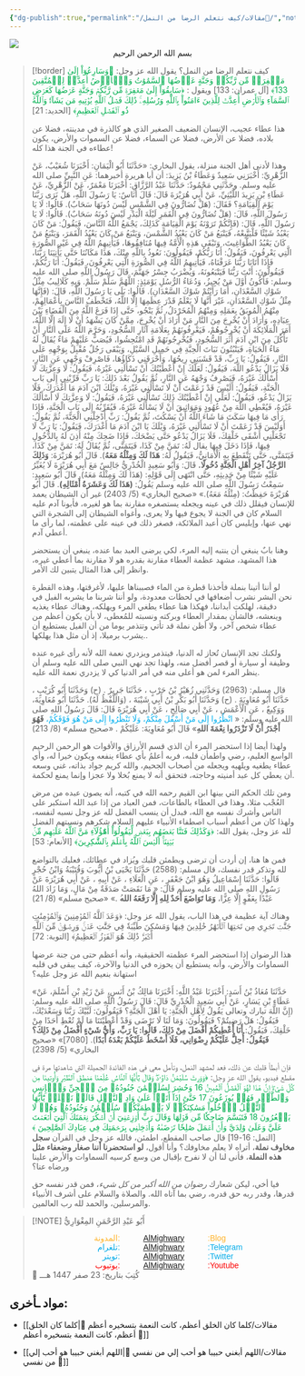 ```yaml
---
{"dg-publish":true,"permalink":"/مقالات/كيف نتعلم الرضا من النمل📝/","noteIcon":"✨"}
---
```




<img src="https://images.unsplash.com/photo-1568231026164-e0faf8fd9fa8?q=80&w=627&auto=format&fit=crop&ixlib=rb-4.1.0&ixid=M3wxMjA3fDB8MHxwaG90by1wYWdlfHx8fGVufDB8fHx8fA%3D%3D"/>

<center>بسم الله الرحمن الرحيم </center>

> [!border] كيف نتعلم الرضا من النمل؟ 
> يقول الله عز وجل: <font color="#00b050">﴿وَسَارِعُوٓاْ إِلَىٰ مَغۡفِرَةٖ مِّن رَّبِّكُمۡ وَجَنَّةٍ عَرۡضُهَا ٱلسَّمَٰوَٰتُ وَٱلۡأَرۡضُ أُعِدَّتۡ لِلۡمُتَّقِينَ 133﴾ </font>[آل عمران: 133] ويقول : <font color="#00b050">﴿سَابِقُوٓاْ إِلَىٰ مَغۡفِرَةٖ مِّن رَّبِّكُمۡ وَجَنَّةٍ عَرۡضُهَا كَعَرۡضِ ٱلسَّمَآءِ وَٱلۡأَرۡضِ أُعِدَّتۡ لِلَّذِينَ ءَامَنُواْ بِٱللَّهِ وَرُسُلِهِۦۚ ذَٰلِكَ فَضۡلُ ٱللَّهِ يُؤۡتِيهِ مَن يَشَآءُۚ وَٱللَّهُ ذُو ٱلۡفَضۡلِ ٱلۡعَظِيمِ﴾</font> [الحديد: 21]
> 
> هذا عطاء عجيب، الإنسان الضعيف الصغير الذي هو كالذرة في مدينته، فضلا عن بلاده، فضلا عن الأرض، فضلا عن السماء، فضلا عن السموات والأرض، يكون عطاءه في الجنة هذا كله!
> 
> وهذا لأدنى أهل الجنة منزلة، يقول البخاري: «حَدَّثَنَا أَبُو الْيَمَانِ: أَخْبَرَنَا شُعَيْبٌ، عَنْ الزُّهْرِيِّ: أَخْبَرَنِي سَعِيدٌ وَعَطَاءُ بْنُ يَزِيدَ: أن أبا هريرة أخبرهما: عَنِ النَّبِيِّ صلى الله عليه وسلم.
> وحَدَّثَنِي مَحْمُودٌ: حَدَّثَنَا عَبْدُ الرَّزَّاقِ: أَخْبَرَنَا مَعْمَرٌ، عَنْ الزُّهْرِيِّ، عَنْ عَطَاءِ بْنِ يَزِيدَ اللَّيْثِيِّ، عَنْ أَبِي هُرَيْرَةَ قَالَ:
> قَالَ أُنَاسٌ: يَا رَسُولَ اللَّهِ، هَلْ نَرَى رَبَّنَا يَوْمَ الْقِيَامَةِ؟ فَقَالَ: (هَلْ تُضَارُّونَ فِي الشَّمْسِ لَيْسَ دُونَهَا سَحَابٌ). قَالُوا: لَا يَا رَسُولَ اللَّهِ، قَالَ: (هَلْ تُضَارُّونَ فِي الْقَمَرِ لَيْلَةَ الْبَدْرِ لَيْسَ دُونَهُ سَحَابٌ). قَالُوا: لَا يَا رَسُولَ اللَّهِ، قَالَ: (فَإِنَّكُمْ تَرَوْنَهُ يَوْمَ الْقِيَامَةِ كَذَلِكَ، يَجْمَعُ اللَّهُ النَّاسَ، فَيَقُولُ: مَنْ كَانَ يَعْبُدُ شَيْئًا فَلْيَتَّبِعْهُ، فَيَتْبَعُ مَنْ كَانَ يَعْبُدُ الشَّمْسَ، وَيَتْبَعُ مَنْ كَانَ يَعْبُدُ الْقَمَرَ، وَيَتْبَعُ مَنْ كَانَ يَعْبُدُ الطَّوَاغِيتَ، وَتَبْقَى هَذِهِ الْأُمَّةُ فِيهَا مُنَافِقُوهَا، فَيَأْتِيهِمُ اللَّهُ فِي غَيْرِ الصُّورَةِ الَّتِي يَعْرِفُونَ، فَيَقُولُ: أَنَا رَبُّكُمْ، فَيَقُولُونَ: نَعُوذُ بِاللَّهِ مِنْكَ، هَذَا مَكَانُنَا حَتَّى يَأْتِيَنَا رَبُّنَا، فَإِذَا أَتَانَا رَبُّنَا عَرَفْنَاهُ، فَيَأْتِيهِمُ اللَّهُ فِي الصُّورَةِ الَّتِي يَعْرِفُونَ، فَيَقُولُ: أَنَا رَبُّكُمْ، فَيَقُولُونَ: أَنْتَ رَبُّنَا فَيَتْبَعُونَهُ، وَيُضْرَبُ جِسْرُ جَهَنَّمَ، قَالَ رَسُولُ اللَّهِ صلى الله عليه وسلم: فَأَكُونُ أَوَّلَ مَنْ يُجِيزُ، وَدُعَاءُ الرُّسُلِ يَوْمَئِذٍ: اللَّهُمَّ سَلِّمْ سَلِّمْ. وَبِهِ كَلَالِيبُ مِثْلُ شَوْكِ السَّعْدَانِ، أَمَا رَأَيْتُمْ شَوْكَ السَّعْدَانِ). قَالُوا: بَلَى يَا رَسُولَ اللَّهِ، قَالَ: (فَإِنَّهَا مِثْلُ شَوْكِ السَّعْدَانِ، غَيْرَ أَنَّهَا لَا يَعْلَمُ قَدْرَ عِظَمِهَا إِلَّا اللَّهُ، فَتَخْطَفُ النَّاسَ بِأَعْمَالِهِمْ، مِنْهُمُ الْمُوبَقُ بِعَمَلِهِ وَمِنْهُمُ الْمُخَرْدَلُ، ثُمَّ يَنْجُو، حَتَّى إِذَا فَرَغَ اللَّهُ مِنَ الْقَضَاءِ بَيْنَ عِبَادِهِ، وَأَرَادَ أَنْ يُخْرِجَ مِنَ النَّارِ مَنْ أَرَادَ أَنْ يُخْرِجَ، مِمَّنْ كَانَ يَشْهَدُ أَنْ لَا إِلَهَ إِلَّا اللَّهُ، أَمَرَ الْمَلَائِكَةَ أَنْ يُخْرِجُوهُمْ، فَيَعْرِفُونَهُمْ بِعَلَامَةِ آثَارِ السُّجُودِ، وَحَرَّمَ اللَّهُ عَلَى النَّارِ أَنْ تَأْكُلَ مِنَ ابْنِ آدَمَ أَثَرَ السُّجُودِ، فَيُخْرِجُونَهُمْ قَدِ امْتُحِشُوا، فَيُصَبُّ عَلَيْهِمْ مَاءٌ يُقَالُ لَهُ مَاءُ الْحَيَاةِ،
> فَيَنْبُتُونَ نَبَاتَ الْحِبَّةِ فِي حَمِيلِ السَّيْلِ، وَيَبْقَى رَجُلٌ مُقْبِلٌ بِوَجْهِهِ عَلَى النَّارِ، فَيَقُولُ: يَا رَبِّ، قَدْ قَشَبَنِي رِيحُهَا، وَأَحْرَقَنِي ذَكَاؤُهَا، فَاصْرِفْ وَجْهِي عَنِ النَّارِ، فَلَا يَزَالُ يَدْعُو اللَّهَ، فَيَقُولُ: لَعَلَّكَ إِنْ أَعْطَيْتُكَ أَنْ تَسْأَلَنِي غَيْرَهُ، فَيَقُولُ: لَا وَعِزَّتِكَ لَا أَسْأَلُكَ غَيْرَهُ، فَيَصْرِفُ وَجْهَهُ عَنِ النَّارِ، ثُمَّ يَقُولُ بَعْدَ ذَلِكَ: يَا رَبِّ قَرِّبْنِي إِلَى بَابِ الْجَنَّةِ، فَيَقُولُ: أَلَيْسَ قَدْ زَعَمْتَ أَنْ لَا تَسْأَلَنِي غَيْرَهُ، وَيْلَكَ ابْنَ آدَمَ مَا أَغْدَرَكَ، فَلَا يَزَالُ يَدْعُو، فَيَقُولُ: لَعَلِّي إِنْ أَعْطَيْتُكَ ذَلِكَ تَسْأَلُنِي غَيْرَهُ، فَيَقُولُ: لَا وَعِزَّتِكَ لَا أَسْأَلُكَ غَيْرَهُ، فَيُعْطِي اللَّهَ مِنْ عُهُودٍ وَمَوَاثِيقَ أَنْ لَا يَسْأَلَهُ غَيْرَهُ، فَيُقَرِّبُهُ إِلَى بَابِ الْجَنَّةِ، فَإِذَا رَأَى مَا فِيهَا سَكَتَ مَا شَاءَ اللَّهُ أَنْ يَسْكُتَ، ثُمَّ يَقُولُ: رَبِّ أَدْخِلْنِي الْجَنَّةَ، ثُمَّ يَقُولُ: أَوَلَيْسَ قَدْ زَعَمْتَ أَنْ لَا تَسْأَلَنِي غَيْرَهُ، وَيْلَكَ يَا ابْنَ آدَمَ مَا أَغْدَرَكَ، فَيَقُولُ: يَا رَبِّ لَا تَجْعَلْنِي أَشْقَى خَلْقِكَ، فَلَا يَزَالُ يَدْعُو حَتَّى يَضْحَكَ، فَإِذَا ضَحِكَ مِنْهُ أَذِنَ لَهُ بِالدُّخُولِ فِيهَا، فَإِذَا دَخَلَ فِيهَا يقال لَهُ: تَمَنَّ مِنْ كَذَا، فَيَتَمَنَّى، ثُمَّ يُقَالُ لَهُ: تَمَنَّ مِنْ كَذَا، فَيَتَمَنَّى، حَتَّى تَنْقَطِعَ بِهِ الْأَمَانِيُّ، فَيَقُولُ لَهُ: **هَذَا لَكَ وَمِثْلُهُ مَعَهُ**).
> قَالَ أَبُو هُرَيْرَةَ: **وَذَلِكَ الرَّجُلُ ‌آخِرُ ‌أَهْلِ ‌الْجَنَّةِ دُخُولًا.** 
> قَالَ: وَأَبُو سَعِيدٍ الْخُدْرِيُّ جَالِسٌ مَعَ أَبِي هُرَيْرَةَ لَا يُغَيِّرُ عَلَيْهِ شَيْئًا مِنْ حَدِيثِهِ، حَتَّى انْتَهَى إِلَى قَوْلِهِ: (هَذَا لَكَ وَمِثْلُهُ مَعَهُ). قَالَ أَبُو سَعِيدٍ: سَمِعْتُ رَسُولَ اللَّهِ صلى الله عليه وسلم يَقُولُ: **(هَذَا لَكَ وَعَشَرَةُ أَمْثَالِهِ)**. قَالَ أَبُو هُرَيْرَةَ حَفِظْتُ: (مِثْلُهُ مَعَهُ).»
>    «صحيح البخاري» (5/ 2403)
> غير أن الشيطان يعمد للإنسان فيقلل ذلك في عينه ويجعله يستصغره مقارنة بما هو لغيره، فأبونا آدم عليه السلام كان في الجنة لا يجوع فيها ولا يعرى، وأغواه الشيطان إلى الشجرة التي نهي عنها، وإبليس كان أعبد الملائكة، فصغر ذلك في عينه على عظمته، لما رأى ما أعطي آدم.
> 
> وهنا بابٌ ينبغي أن ينتبه إليه المرء، لكي يرضى العبد بما عنده، ينبغي أن يستحضر هذا المشهد، مشهد عظمة العطاء مقارنة بقدره هو لا مقارنة بما أعطي غيره، وانظر إلى هذا المثال يتبين لك الأمر.
> 
> لو أننا أتينا بنملة فأخذنا قطرة من الماء فصببناها عليها، لأغرقتها، وهذه القطرة نحن البشر نشرب أضعافها في لحظات معدودة، ولو أننا شربنا ما يشربه الفيل في دقيقة، لهلكت أبداننا، فهكذا هنا عطاء يطغي المرء ويهلكه، وهناك عطاء يغذيه وينعشه، فالشأن بمقدار العطاء وبركته ونسبته للمُعطى، لا بأن يكون أعظم من عطاء شخص آخر، ولا أظن نملة قد تأتي وتتذمر يوما من أن الفيل يستطيع أن يشرب برميلا، إذ أن مثل هذا يهلكها..
> 
> ولكنك تجد الإنسان تُحاز له الدنيا، فيتذمر ويزدري نعمة الله لأنه رأى غيره عنده وظيفة أو سيارة أو قصر أفضل منه، ولهذا تجد نهي النبي صلى الله عليه وسلم أن ينظر المرء لمن هو أعلى منه في أمر الدنيا كي لا يزدري نعمة الله عليه.
> 
> قال مسلم:
> (2963) وَحَدَّثَنِي زُهَيْرُ بْنُ حَرْبٍ ، حَدَّثَنَا جَرِيرٌ . (ح) وَحَدَّثَنَا أَبُو كُرَيْبٍ ، حَدَّثَنَا أَبُو مُعَاوِيَةَ . (ح) وَحَدَّثَنَا أَبُو بَكْرِ بْنُ أَبِي شَيْبَةَ ، (وَاللَّفْظُ لَهُ). حَدَّثَنَا أَبُو مُعَاوِيَةَ، وَوَكِيعٌ ، عَنِ الْأَعْمَشِ ، عَنْ أَبِي صَالِحٍ ، عَنْ أَبِي هُرَيْرَةَ قَالَ: قَالَ رَسُولُ اللهِ صلى الله عليه وسلم: «<font color="#00b0f0"> انْظُرُوا إِلَى مَنْ أَسْفَلَ مِنْكُمْ، وَلَا تَنْظُرُوا إِلَى مَنْ هُوَ فَوْقَكُمْ، </font>**فَهُوَ أَجْدَرُ أَنْ لَا ‌تَزْدَرُوا ‌نِعْمَةَ ‌اللهِ**» قَالَ أَبُو مُعَاوِيَةَ: عَلَيْكُمْ .
> «صحيح مسلم» (8/ 213)
> 
> ولهذا أيضا إذا استحضر المرء أن الذي قسم الأرزاق والأقوات هو الرحمن الرحيم الواسع العليم، رضي واطمأن قلبه، فربه أعلمُ بأي عطاء ينفعه ويكون خيرا له، وأي عطاء يطغيه ويلهيه ويجعله من أصحاب الجحيم، والله كريم جواد بذاته، غني وسعه أن يعطي كل عبد أمنيته وحاجته، فتحقق أنه  لا يمنع بُخلا ولا عجزا وإنما يمنع لحكمة. 
> 
> ومن تلك الحكم التي بينها ابن القيم رحمه الله في كتبه، أنه يصون عبده من مرض العُجْب مثلا، وهذا في العطاء بالطاعات، فمن العباد من إذا عبد الله استكبر على الناس وأشرك نفسه مع الله، فبدل أن ينسب الفضل لله عز وجل نسبه لنفسه، ولهذا كان من أعظم أسباب اصطفاء الأنبياء عليهم السلام شكرهم ونسبتهم الفضل لله عز وجل، يقول الله:
> <font color="#00b050">﴿وَكَذَٰلِكَ فَتَنَّا بَعۡضَهُم بِبَعۡضٖ لِّيَقُولُوٓاْ أَهَٰٓؤُلَآءِ مَنَّ ٱللَّهُ عَلَيۡهِم مِّنۢ بَيۡنِنَآۗ أَلَيۡسَ ٱللَّهُ بِأَعۡلَمَ بِٱلشَّٰكِرِينَ﴾</font> [الأنعام: 53]
> 
> فمن ها هنا، إن أردت أن ترضى ويطمئن قلبك ويُزاد في عطائك، فعليك بالتواضع لله وتذكر قدر نفسك، قال مسلم:
> (2588) حَدَّثَنَا يَحْيَى بْنُ أَيُّوبَ وَقُتَيْبَةُ وَابْنُ حُجْرٍ قَالُوا: حَدَّثَنَا إِسْمَاعِيلُ وَهُوَ ابْنُ جَعْفَرٍ ، عَنِ الْعَلَاءِ ، عَنْ أَبِيهِ ، عَنْ أَبِي هُرَيْرَةَ عَنْ رَسُولِ اللهِ صلى الله عليه وسلم قَالَ: « مَا نَقَصَتْ صَدَقَةٌ مِنْ مَالٍ، وَمَا زَادَ اللهُ عَبْدًا بِعَفْوٍ إِلَّا عِزًّا، **وَمَا ‌تَوَاضَعَ أَحَدٌ لِلهِ إِلَّا ‌رَفَعَهُ الله**ُ .»
> «صحيح مسلم» (8/ 21)
> 
> وهناك آية عظيمة في هذا الباب، يقول الله عز وجل:
> ﴿وَعَدَ ٱللَّهُ ٱلۡمُؤۡمِنِينَ وَٱلۡمُؤۡمِنَٰتِ جَنَّٰتٖ تَجۡرِي مِن تَحۡتِهَا ٱلۡأَنۡهَٰرُ خَٰلِدِينَ فِيهَا وَمَسَٰكِنَ طَيِّبَةٗ فِي جَنَّٰتِ عَدۡنٖۚ وَرِضۡوَٰنٞ مِّنَ ٱللَّهِ أَكۡبَرُۚ ذَٰلِكَ هُوَ ٱلۡفَوۡزُ ٱلۡعَظِيمُ﴾ [التوبة: 72]
> 
> هذا الرضوان إذا استحضر المرء عظمته الحقيقية، وأنه أعظم حتى من جنة عرضها السماوات والأرض، وأنه يستطيع أن يحوزه في الدنيا والآخرة،  كيف يبقى في قلبه استهانة بنعيم الله عز وجل عليه؟
> 
> «حَدَّثَنَا مُعَاذُ بْنُ أَسَدٍ: أَخْبَرَنَا عَبْدُ اللَّهِ: أَخْبَرَنَا مَالِكُ بْنُ أَنَسٍ، عَنْ زَيْدِ بْنِ أَسْلَمَ، عَنْ عَطَاءِ بْنِ يَسَارٍ، عَنْ أَبِي سَعِيدٍ الْخُدْرِيِّ قَالَ:
> قَالَ رَسُولُ اللَّهِ صلى الله عليه وسلم: (إِنَّ اللَّهَ تبارك وتعالى يَقُولُ لِأَهْلِ الْجَنَّةِ: يَا أَهْلَ الْجَنَّةِ؟ فَيَقُولُونَ: لَبَّيْكَ رَبَّنَا وَسَعْدَيْكَ، فَيَقُولُ: هَلْ رَضِيتُمْ؟ فَيَقُولُونَ: وَمَا لَنَا لَا نَرْضَى وَقَدْ أَعْطَيْتَنَا مَا لَمْ تُعْطِ أَحَدًا مِنْ خَلْقِكَ، فَيَقُولُ: **أَنَا أُعْطِيكُمْ أَفْضَلَ مِنْ ذَلِكَ، قَالُوا: يَا رَبِّ، وَأَيُّ شَيْءٍ أَفْضَلُ مِنْ ذَلِكَ؟ فَيَقُولُ: أُحِلُّ عَلَيْكُمْ ‌رِضْوَانِي، ‌فَلَا ‌أَسْخَطُ ‌عَلَيْكُمْ بَعْدَهُ أَبَدًا**).
> [7080]»
> «صحيح البخاري» (5/ 2398)
> 
> فإن أبطأ قلبك عن ذلك، فعد لمشهد النمل، وتأمل معي في هذه الفائدة الجميلة التي شاهدتها مرة في مقطع فيديو، يقول الله عز وجل: <font color="#00b050">﴿وَوَرِثَ سُلَيۡمَٰنُ دَاوُۥدَۖ وَقَالَ يَٰٓأَيُّهَا ٱلنَّاسُ عُلِّمۡنَا مَنطِقَ ٱلطَّيۡرِ وَأُوتِينَا مِن كُلِّ شَيۡءٍۖ إِنَّ هَٰذَا لَهُوَ ٱلۡفَضۡلُ ٱلۡمُبِينُ 16 وَحُشِرَ لِسُلَيۡمَٰنَ جُنُودُهُۥ مِنَ ٱلۡجِنِّ وَٱلۡإِنسِ وَٱلطَّيۡرِ فَهُمۡ يُوزَعُونَ 17 حَتَّىٰٓ إِذَآ أَتَوۡاْ عَلَىٰ وَادِ ٱلنَّمۡلِ قَالَتۡ نَمۡلَةٞ يَٰٓأَيُّهَا ٱلنَّمۡلُ ٱدۡخُلُواْ مَسَٰكِنَكُمۡ لَا يَحۡطِمَنَّكُمۡ سُلَيۡمَٰنُ وَجُنُودُهُۥ وَهُمۡ لَا يَشۡعُرُونَ 18 فَتَبَسَّمَ ضَاحِكٗا مِّن قَوۡلِهَا وَقَالَ رَبِّ أَوۡزِعۡنِيٓ أَنۡ أَشۡكُرَ نِعۡمَتَكَ ٱلَّتِيٓ أَنۡعَمۡتَ عَلَيَّ وَعَلَىٰ وَٰلِدَيَّ وَأَنۡ أَعۡمَلَ صَٰلِحٗا تَرۡضَىٰهُ وَأَدۡخِلۡنِي بِرَحۡمَتِكَ فِي عِبَادِكَ ٱلصَّٰلِحِينَ ﴾</font> [النمل: 16-19]
> قال صاحب المقطع، اطمئن، فالله عز وجل في القرآن **سجل مخاوف نملة**، أتراه لا يعلم مخاوفك؟ 
> وأنا أقول، **لو استحضرنا أننا صغار وضعفاء مثل هذه النملة**، فأنى لنا أن لا نفرح بإقبال من وسع كرسيه السماوات والأرض علينا ورضاه عنا؟ 
> 
> فيا أخي، ليكن شعارك *رضوان من الله أكبر من كل شيء*، فمن قدر نفسه حق قدرها، وقدر ربه حق قدره، رضي بما آتاه الله.
> والصلاة والسلام على أشرف الأنبياء والمرسلين، والحمد لله رب العالمين. 
> 

> [!NOTE]   أَبُو عَبْدِ الرَّحْمَنِ المِغْوَارِيُّ 
> <div style="display: flex; width: 100%; text-align: center; font-family: sans-serif;"> <div style="flex: 1; text-align: right; color: #ffb329;">المدونة:</div>     <div style="flex: 1;">    <a href="https://almighwary.netlify.app">AlMighwary</a>  </div><div style="flex: 1; text-align: left; color: #ffb329;">:Blog</div></div>
>     <div style="display: flex; width: 100%; text-align: center; font-family: sans-serif;"> <div style="flex: 1; text-align: right; color: #01abe9;">تلغرام:</div>      <div style="flex: 1;">        <a href="https://t.me/AlMighwary">AlMighwary</a>      </div>      <div style="flex: 1; text-align: left; color: #01abe9;">:Telegram</div>   </div>
>    
>    <div style="display: flex; width: 100%; text-align: center; font-family: sans-serif;">     <div style="flex: 1; text-align: right; color: #01abe9;">تويتر:</div>      <div style="flex: 1;">       <a href="https://x.com/AlMighwary">AlMighwary</a>      </div>     <div style="flex: 1; text-align: left; color: #01abe9;">:Twitter</div>    </div> <div style="display: flex; width: 100%; text-align: center; font-family: sans-serif;">      <div style="flex: 1; text-align: right; color: #fb0101;">يوتيوب:</div><div style="flex: 1;"> <a href="https://www.youtube.com/@AlMighwary">AlMighwary</a>      </div>  <div style="flex: 1; text-align: left; color: #fb0101;">:Youtube</div>   </div>   
>    <footer>📅 كُتِبَ  بتاريخ: 23 صفر 1447 هـــ</footer>
 
 
 

## مواد ـأخرى:
* [[مقالات/كلما كان الخلق أعظم، كانت النعمة بتسخيره أعظم 📝\|كلما كان الخلق أعظم، كانت النعمة بتسخيره أعظم 📝]]
- [[مقالات/اللهم أبغني حبيبا هو أحب إلي من نفسي 📝\|اللهم أبغني حبيبا هو أحب إلي من نفسي 📝]]
